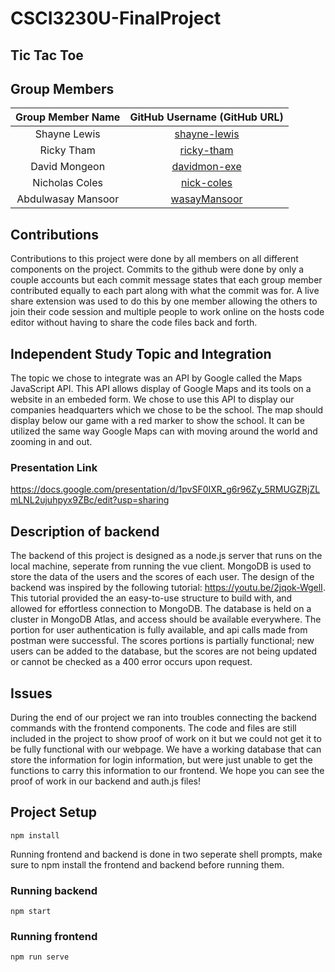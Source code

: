 # CSCI3230U-FinalProject
## Tic Tac Toe

## Group Members
| Group Member Name | GitHub Username (GitHub URL)|
| :------------------------:|:--------------------------------------:|
| Shayne Lewis | [shayne-lewis](https://github.com/shayne-lewis) |
| Ricky Tham | [ricky-tham](https://github.com/ricky-tham) |
| David Mongeon | [davidmon-exe](https://github.com/davidmon-exe) |
| Nicholas Coles | [nick-coles](https://github.com/nick-coles) |
| Abdulwasay Mansoor | [wasayMansoor](https://github.com/wasayMansoor) |

## Contributions
Contributions to this project were done by all members on all different components on the project.
Commits to the github were done by only a couple accounts but each commit message states that each 
group member contributed equally to each part along with what the commit was for. A live share extension
was used to do this by one member allowing the others to join their code session and multiple people to work 
online on the hosts code editor without having to share the code files back and forth.

## Independent Study Topic and Integration
The topic we chose to integrate was an API by Google called the Maps JavaScript API.
This API allows display of Google Maps and its tools on a website in an embeded form.
We chose to use this API to display our companies headquarters which we chose to be the school.
The map should display below our game with a red marker to show the school. It can be utilized the same 
way Google Maps can with moving around the world and zooming in and out.
### Presentation Link
https://docs.google.com/presentation/d/1pvSF0IXR_g6r96Zy_5RMUGZRjZLmLNL2ujuhpyx9ZBc/edit?usp=sharing

## Description of backend
The backend of this project is designed as a node.js server that runs on the local machine, seperate from running the vue client.
MongoDB is used to store the data of the users and the scores of each user. The design of the backend was inspired by the following tutorial: https://youtu.be/2jqok-WgelI. This tutorial provided the an easy-to-use structure to build with, and allowed for effortless connection to MongoDB. 
The database is held on a cluster in MongoDB Atlas, and access should be available everywhere. 
The portion for user authentication is fully available, and api calls made from postman were successful. The scores portions is partially functional; new users can be added to the database, but the scores are not being updated or cannot be checked as a 400 error occurs upon request.

## Issues
During the end of our project we ran into troubles connecting the backend commands with the frontend components.
The code and files are still included in the project to show proof of work on it but we could not get it to be fully functional with our webpage.
We have a working database that can store the information for login information, but were just unable to get the functions to carry this information to our frontend.
We hope you can see the proof of work in our backend and auth.js files!


## Project Setup
```
npm install
```
Running frontend and backend is done in two seperate shell prompts, make sure to npm install the frontend and backend before running them.
### Running backend
```
npm start
```

### Running frontend
```
npm run serve
```